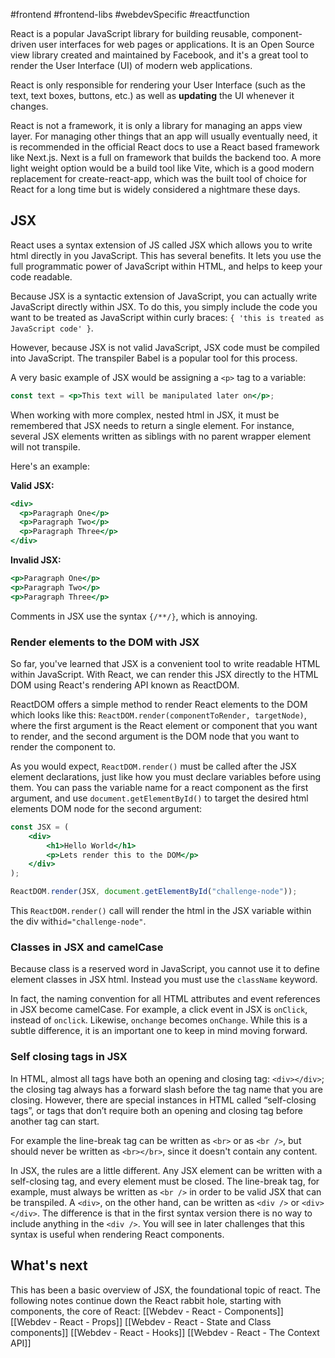 #frontend #frontend-libs #webdevSpecific #reactfunction 

React is a popular JavaScript library for building reusable, component-driven user interfaces for web pages or applications. It is an Open Source view library created and maintained by Facebook, and it's a great tool to render the User Interface (UI) of modern web applications.

React is only responsible for rendering your User Interface (such as the text, text boxes, buttons, etc.) as well as **updating** the UI whenever it changes.

React is not a framework, it is only a library for managing an apps view layer. For managing other things that an app will usually eventually need, it is recommended in the official React docs to use a React based framework like Next.js. Next is a full on framework that builds the backend too. A more light weight option would be a build tool like Vite, which is a good modern replacement for create-react-app, which was the built tool of choice for React for a long time but is widely considered a nightmare these days.

## JSX
React uses a syntax extension of JS called JSX which allows you to write html directly in you JavaScript. This has several benefits. It lets you use the full programmatic power of JavaScript within HTML, and helps to keep your code readable.

Because JSX is a syntactic extension of JavaScript, you can actually write JavaScript directly within JSX. To do this, you simply include the code you want to be treated as JavaScript within curly braces: `{ 'this is treated as JavaScript code' }`.

However, because JSX is not valid JavaScript, JSX code must be compiled into JavaScript. The transpiler Babel is a popular tool for this process.

A very basic example of JSX would be assigning a `<p>` tag to a variable:
```jsx
const text = <p>This text will be manipulated later on</p>;
```

When working with more complex, nested html in JSX, it must be remembered that JSX needs to return a single element. For instance, several JSX elements written as siblings with no parent wrapper element will not transpile.

Here's an example:

**Valid JSX:**
```jsx
<div>
  <p>Paragraph One</p>
  <p>Paragraph Two</p>
  <p>Paragraph Three</p>
</div>
```
**Invalid JSX:**
```jsx
<p>Paragraph One</p>
<p>Paragraph Two</p>
<p>Paragraph Three</p>
```

Comments in JSX use the syntax `{/**/}`, which is annoying.

### Render elements to the DOM with JSX
So far, you've learned that JSX is a convenient tool to write readable HTML within JavaScript. With React, we can render this JSX directly to the HTML DOM using React's rendering API known as ReactDOM.

ReactDOM offers a simple method to render React elements to the DOM which looks like this: `ReactDOM.render(componentToRender, targetNode)`, where the first argument is the React element or component that you want to render, and the second argument is the DOM node that you want to render the component to.

As you would expect, `ReactDOM.render()` must be called after the JSX element declarations, just like how you must declare variables before using them. You can pass the variable name for a react component as the first argument, and use `document.getElementById()` to target the desired html elements DOM node for the second argument:
```jsx
const JSX = (
	<div>
		<h1>Hello World</h1>
		<p>Lets render this to the DOM</p>
	</div>
);

ReactDOM.render(JSX, document.getElementById("challenge-node"));
```
This `ReactDOM.render()` call will render the html in the JSX variable within the div with`id="challenge-node"`.

### Classes in JSX and camelCase
Because class is a reserved word in JavaScript, you cannot use it to define element classes in JSX html. Instead you must use the `className` keyword.

In fact, the naming convention for all HTML attributes and event references in JSX become camelCase. For example, a click event in JSX is `onClick`, instead of `onclick`. Likewise, `onchange` becomes `onChange`. While this is a subtle difference, it is an important one to keep in mind moving forward.

### Self closing tags in JSX
In HTML, almost all tags have both an opening and closing tag: `<div></div>`; the closing tag always has a forward slash before the tag name that you are closing. However, there are special instances in HTML called “self-closing tags”, or tags that don’t require both an opening and closing tag before another tag can start.

For example the line-break tag can be written as `<br>` or as `<br />`, but should never be written as `<br></br>`, since it doesn't contain any content.

In JSX, the rules are a little different. Any JSX element can be written with a self-closing tag, and every element must be closed. The line-break tag, for example, must always be written as `<br />` in order to be valid JSX that can be transpiled. A `<div>`, on the other hand, can be written as `<div />` or `<div></div>`. The difference is that in the first syntax version there is no way to include anything in the `<div />`. You will see in later challenges that this syntax is useful when rendering React components.

## What's next
This has been a basic overview of JSX, the foundational topic of react. The following notes continue down the React rabbit hole, starting with components, the core of React:
	[[Webdev - React - Components]]
	[[Webdev - React - Props]]
	[[Webdev - React - State and Class components]]
	[[Webdev - React - Hooks]]
	[[Webdev - React - The Context API]]